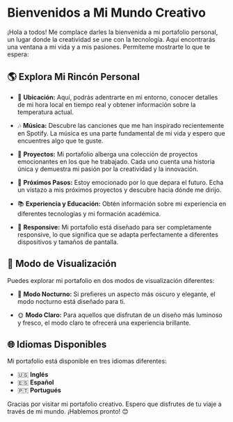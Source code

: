 # Bienvenidos a Mi Mundo Creativo

¡Hola a todos! Me complace darles la bienvenida a mi portafolio personal, un lugar donde la creatividad se une con la tecnología. Aquí encontrarás una ventana a mi vida y a mis pasiones. Permíteme mostrarte lo que te espera:

## 🌎 Explora Mi Rincón Personal

- 📌 **Ubicación:** Aquí, podrás adentrarte en mi entorno, conocer detalles de mi hora local en tiempo real y obtener información sobre la temperatura actual.

- 🎶 **Música:** Descubre las canciones que me han inspirado recientemente en Spotify. La música es una parte fundamental de mi vida y espero que encuentres algo que te guste.

- 💼 **Proyectos:** Mi portafolio alberga una colección de proyectos emocionantes en los que he trabajado. Cada uno cuenta una historia única y demuestra mi pasión por la creatividad y la innovación.

- 🚀 **Próximos Pasos:** Estoy emocionado por lo que depara el futuro. Echa un vistazo a mis próximos proyectos y descubre hacia dónde me dirijo.

- 📚 **Experiencia y Educación:** Obtén información sobre mi experiencia en diferentes tecnologías y mi formación académica. 

- 📱 **Responsive:** Mi portafolio está diseñado para ser completamente responsive, lo que significa que se adapta perfectamente a diferentes dispositivos y tamaños de pantalla.

## 🌙 Modo de Visualización
Puedes explorar mi portafolio en dos modos de visualización diferentes:

- 🌙 **Modo Nocturno:** Si prefieres un aspecto más oscuro y elegante, el modo nocturno está diseñado para ti.

- 🌞 **Modo Claro:** Para aquellos que disfrutan de un diseño más luminoso y fresco, el modo claro te ofrecerá una experiencia brillante.

## 🌐 Idiomas Disponibles
Mi portafolio está disponible en tres idiomas diferentes:

- 🇺🇸 **Inglés**
- 🇪🇸 **Español**
- 🇵🇹 **Portugués**

Gracias por visitar mi portafolio creativo. Espero que disfrutes de tu viaje a través de mi mundo. ¡Hablemos pronto! 😊